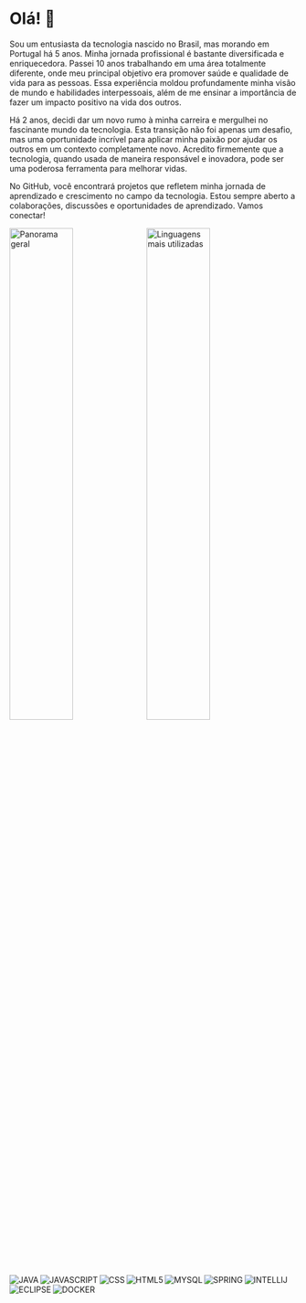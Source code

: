 # Olá! 🦾

Sou um entusiasta da tecnologia nascido no Brasil, mas morando em Portugal há 5 anos. Minha jornada profissional é bastante diversificada e enriquecedora. Passei 10 anos trabalhando em uma área totalmente diferente, onde meu principal objetivo era promover saúde e qualidade de vida para as pessoas. Essa experiência moldou profundamente minha visão de mundo e habilidades interpessoais, além de me ensinar a importância de fazer um impacto positivo na vida dos outros.

Há 2 anos, decidi dar um novo rumo à minha carreira e mergulhei no fascinante mundo da tecnologia. Esta transição não foi apenas um desafio, mas uma oportunidade incrível para aplicar minha paixão por ajudar os outros em um contexto completamente novo. Acredito firmemente que a tecnologia, quando usada de maneira responsável e inovadora, pode ser uma poderosa ferramenta para melhorar vidas.

No GitHub, você encontrará projetos que refletem minha jornada de aprendizado e crescimento no campo da tecnologia. Estou sempre aberto a colaborações, discussões e oportunidades de aprendizado. Vamos conectar!

<img align="left" width="47%" alt="Panorama geral" src="https://github-readme-stats-sigma-five.vercel.app/api?username=pedrocarvalhoit&show_icons=true&theme=dark" />

<img align="left" width="47%" alt="Linguagens mais utilizadas" src="https://github-readme-stats-sigma-five.vercel.app/api/top-langs/?username=pedrocarvalhoit&layout=compact" />

<img align="left" alt="JAVA" src="https://img.shields.io/badge/-Java-007396?style=flat-square&logo=java" />

<img align="left" alt="JAVASCRIPT" src="https://img.shields.io/badge/-JavaScript-black?style=flat-square&logo=javascript" />

<img align="left" alt="CSS" src="https://img.shields.io/badge/-CSS3-1572B6?style=flat-square&logo=css3" />

<img align="left" alt="HTML5" src="https://img.shields.io/badge/-HTML5-E34F26?style=flat-square&logo=html5&logoColor=white" />

<img align="left" alt="MYSQL" src="https://img.shields.io/badge/-MySQL-4479A1?style=flat-square&logo=mysql&logoColor=white" />

<img align="left" alt="SPRING" src="https://img.shields.io/badge/-Spring-6DB33F?style=flat-square&logo=spring&logoColor=white" />

<img align="left" alt="INTELLIJ" src="https://img.shields.io/badge/-IntelliJ%20IDEA-black?style=flat-square&logo=intellij-idea&logoColor=white" />

<img align="left" alt="ECLIPSE" src="https://img.shields.io/badge/-Eclipse-2C2255?style=flat-square&logo=eclipse&logoColor=white" />

<img align="left" alt="DOCKER" src="https://img.shields.io/badge/-Docker-1572B6?style=flat-square&logo=docker" />





